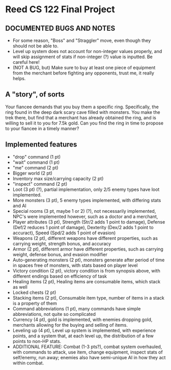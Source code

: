 # Reed CS 122 Final Project

## DOCUMENTED BUGS AND NOTES

* For some reason, "Boss" and "Straggler" move, even though they should not be able to.
* Level up system does not account for non-integer values properly, and will skip assignment of stats if non-integer (?) value is inputted. Be careful here!
* (NOT A BUG, but) Make sure to buy at least one piece of equipment from the merchant before fighting any opponents, trust me, it really helps.

## A "story", of sorts

Your fiancee demands that you buy them a specific ring. 
Specifically, the ring found in the deep dark scary cave filled with
monsters. You make the trek there, but find that a merchant has already
obtained the ring, and is willing to sell it to you for 7.5k gold.
Can you find the ring in time to propose to your fiancee in a timely
manner?

## Implemented features
* "drop" command (1 pt)
* "wait" command (1 pt)
* "me" command (2 pt)
* Bigger world (2 pt)
* Inventory max size/carrying capacity (2 pt)
* "inspect" command (2 pt)
* Loot (3 pt) (?), partial implementation, only 2/5 enemy types have loot implemented.
* More monsters (3 pt), 5 enemy types implemented, with differing stats and AI
* Special rooms (3 pt, maybe 1 or 2) (?), not necessarily implemented, NPC's were implemented however, such as a doctor and a merchant,
* Player attributes (3 pt), Strength (Str/2 adds 1 point to damage), Defense (Def/2 reduces 1 point of damage), Dexterity (Dex/2 adds 1 point to accuract), Speed (Spd/2 adds 1 point of evasion)
* Weapons (2 pt), different weapons have different properties, such as carrying weight, strength bonus, and accuracy
* Armor (2 pt), different armor have different properties, such as carrying weight, defense bonus, and evasion modifier
* Auto-generating monsters (2 pt), monsters generate after period of time in spaces free of monsters, with stats based on player level
* Victory condition (2 pt), victory condition is from synopsis above, with different endings based on efficiency of task
* Healing items (2 pt), Healing items are consumable items, which stack as well
* Locked chests (2 pt)
* Stacking items (2 pt), Consumable item type, number of items in a stack is a property of them
* Command abbreviations (1 pt), many commands have simple abbreviations, not quite so complicated
* Currency (4 pt), gold is implemented, with enemies dropping gold, merchants allowing for the buying and selling of items.
* Leveling up (4 pt), Level up system is implemented, with experience points, and a system that, at each level up, the distribution of a few points to non-HP stats.
* ADDITIONAL FEATURE: Combat (1-3 pts?), combat system overhauled, with commands to attack, use item, change equipment, inspect stats of self/enemy, run away; enemies also have semi-unique AI in how they act within combat.
